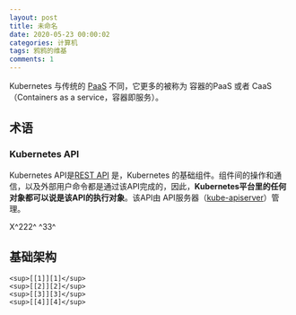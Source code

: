 ```yaml
---
layout: post
title: 未命名
date: 2020-05-23 00:00:02
categories: 计算机
tags: 鸦鸦的维基
comments: 1 
---
```


Kubernetes 与传统的 [PaaS](https://zh.wikipedia.org/wiki/平台即服务) 不同，它更多的被称为 容器的PaaS 或者 CaaS（Containers as a service，容器即服务）。

## 术语

### Kubernetes API

Kubernetes API是[REST API](https://zh.wikipedia.org/wiki/REST) 是，Kubernetes 的基础组件。组件间的操作和通信，以及外部用户命令都是通过该API完成的，因此，**Kubernetes平台里的任何对象都可以说是该API的执行对象**。该API由 API服务器（[kube-apiserver](https://zh.wikipedia.org/wiki/User:九千鸦/k8s#kube-apiserver)）管理。

 X^222^ ^33^



## 基础架构









```
<sup>[[1]][1]</sup>
<sup>[[2]][2]</sup>
<sup>[[3]][3]</sup>
<sup>[[4]][4]</sup>
```




